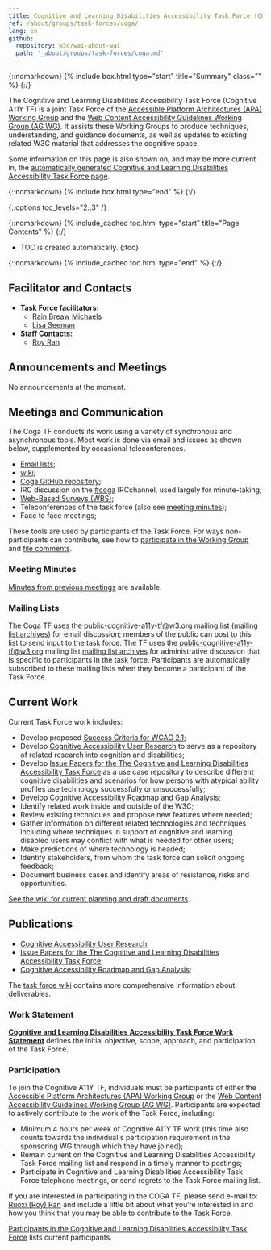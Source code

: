 ```yaml
---
title: Cognitive and Learning Disabilities Accessibility Task Force (COGA)
ref: /about/groups/task-forces/coga/
lang: en
github:
  repository: w3c/wai-about-wai
  path: '_about/groups/task-forces/coga.md'
---
```


{::nomarkdown}
{% include box.html type="start" title="Summary" class="" %}
{:/}

The Cognitive and Learning Disabilities Accessibility Task Force (Cognitive A11Y TF) is a joint Task Force of the [Accessible Platform Architectures (APA) Working Group](/about/groups/apawg/) and the [Web Content Accessibility Guidelines Working Group (AG WG)](/about/groups/agwg/). It assists these Working Groups to produce techniques, understanding, and guidance documents, as well as updates to existing related W3C material that addresses the cognitive space.


Some information on this page is also shown on, and may be more current in, the [automatically generated Cognitive and Learning Disabilities Accessibility Task Force page](https://www.w3.org/groups/tf/cognitive-a11y-tf).

{::nomarkdown}
{% include box.html type="end" %}
{:/}

{::options toc_levels="2..3" /}

{::nomarkdown}
{% include_cached toc.html type="start" title="Page Contents" %}
{:/}

-   TOC is created automatically.
{:toc}

{::nomarkdown}
{% include_cached toc.html type="end" %}
{:/}


## Facilitator and Contacts

- **Task Force facilitators:**
    - [Rain Breaw Michaels](https://www.w3.org/users/129114)
    - [Lisa Seeman](https://www.w3.org/users/16320)
- **Staff Contacts:**
    - [Roy Ran](https://www.w3.org/People/Roy/)


## Announcements and Meetings

No announcements at the moment.

## Meetings and Communication

The Coga TF conducts its work using a variety of synchronous and asynchronous tools. Most work is done via email and issues as shown below, supplemented by occasional teleconferences.

- [Email lists](#email);
- [wiki](https://www.w3.org/WAI/GL/task-forces/coga/wiki/);
- [Coga GitHub repository](https://github.com/w3c/coga/);
- IRC discussion on the [#coga](irc://irc.w3.org/coga) IRCchannel, used largely for minute-taking;
- [Web-Based Surveys (WBS)](https://www.w3.org/2002/09/wbs/67703/);
- Teleconferences of the task force (also see [meeting minutes](https://www.w3.org/WAI/GL/task-forces/coga/minutes));
- Face to face meetings;

These tools are used by participants of the Task Force. For ways non-participants can contribute, see how to [participate in the Working Group](https://www.w3.org/WAI/GL/participation) and [file comments](https://www.w3.org/WAI/WCAG20/comments/).

### Meeting Minutes

[Minutes from previous meetings](https://www.w3.org/WAI/GL/task-forces/coga/minutes) are available.

### Mailing Lists

The Coga TF uses the public-cognitive-a11y-tf@w3.org mailing list ([mailing list archives](http://lists.w3.org/Archives/Public/public-cognitive-a11y-tf/)) for email discussion; members of the public can post to this list to send input to the task force. The TF uses the public-cognitive-a11y-tf@w3.org mailing list [mailing list archives](http://lists.w3.org/Archives/Public/public-cognitive-a11y-tf/) for administrative discussion that is specific to participants in the task force. Participants are automatically subscribed to these mailing lists when they become a participant of the Task Force.

## Current Work

Current Task Force work includes:

- Develop proposed [Success Criteria for WCAG 2.1](https://github.com/w3c/wcag21/issues?q=is%3Aissue+is%3Aopen+label%3ACOGA);
- Develop [Cognitive Accessibility User Research](https://w3c.github.io/coga/user-research/) to serve as a repository of related research into cognition and disabilities;
- Develop [Issue Papers for the The Cognitive and Learning Disabilities Accessibility Task Force](https://w3c.github.io/coga/issue-papers/) as a use case repository to describe different cognitive disabilities and scenarios for how persons with atypical ability profiles use technology successfully or unsuccessfully;
- Develop [Cognitive Accessibility Roadmap and Gap Analysis](https://w3c.github.io/coga/gap-analysis/);
- Identify related work inside and outside of the W3C;
- Review existing techniques and propose new features where needed;
- Gather information on different related technologies and techniques including where techniques in support of cognitive and learning disabled users may conflict with what is needed for other users;
- Make predictions of where technology is headed;
- Identify stakeholders, from whom the task force can solicit ongoing feedback;
- Document business cases and identify areas of resistance, risks and opportunities.

[See the wiki for current planning and draft documents](https://www.w3.org/WAI/GL/task-forces/coga/wiki/).

## Publications

- [Cognitive Accessibility User Research](https://w3c.github.io/coga/user-research/);
- [Issue Papers for the The Cognitive and Learning Disabilities Accessibility Task Force](https://w3c.github.io/coga/issue-papers/);
- [Cognitive Accessibility Roadmap and Gap Analysis](https://w3c.github.io/coga/gap-analysis/);

The [task force wiki](https://www.w3.org/WAI/GL/task-forces/coga/wiki/) contains more comprehensive information about deliverables.


### Work Statement

**[Cognitive and Learning Disabilities Accessibility Task Force Work Statement](https://www.w3.org/WAI/GL/task-forces/coga/work-statement)** defines the initial objective, scope, approach, and participation of the Task Force.

### Participation

To join the Cognitive A11Y TF, individuals must be participants of either the [Accessible Platform Architectures (APA) Working Group](https://www.w3.org/WAI/APA/) or the [Web Content Accessibility Guidelines Working Group (AG WG)](https://www.w3.org/WAI/GL/). Participants are expected to actively contribute to the work of the Task Force, including:

- Minimum 4 hours per week of Cognitive A11Y TF work (this time also counts towards the individual's participation requirement in the sponsoring WG through which they have joined);
- Remain current on the Cognitive and Learning Disabilities Accessibility Task Force mailing list and respond in a timely manner to postings;
- Participate in Cognitive and Learning Disabilities Accessibility Task Force telephone meetings, or send regrets to the Task Force mailing list.

If you are interested in participating in the COGA TF, please send e-mail to: [Ruoxi (Roy) Ran](mailto:roy@w3.org) and include a little bit about what you’re interested in and how you think that you may be able to contribute to the Task Force.

[Participants in the Cognitive and Learning Disabilities Accessibility Task Force](https://www.w3.org/2000/09/dbwg/details?group=67703&public=1) lists current participants.